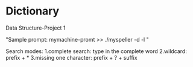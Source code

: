 # Dictionary
Data Structure-Project 1

"Sample prompt: mymachine-promt >> ./myspeller -d <dictionary> -l <numofwordsinoutput>"

Search modes:
	1.complete search: type in the complete word
	2.wildcard: prefix + *
	3.missing one character: prefix + ? + suffix